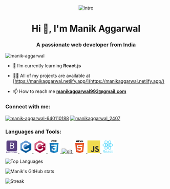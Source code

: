 <p align="center">
  <img width="90%" height="400rem" src="https://i.pinimg.com/originals/50/83/e0/5083e0a2a7dcaae07c142e8b87036a27.gif" alt="intro" />
</p>

<h1 align="center">Hi 👋, I'm Manik Aggarwal</h1>
<h3 align="center">A passionate web developer from India</h3>

<p align="left"> <img src="https://komarev.com/ghpvc/?username=manik-aggarwal&label=Profile%20views&color=0e75b6&style=flat" alt="manik-aggarwal" /> </p>

- 🌱 I’m currently learning **React.js**

- 👨‍💻 All of my projects are available at [https://manikaggarwal.netlify.app/](https://manikaggarwal.netlify.app/)

- 📫 How to reach me **manikaggarwal993@gmail.com**

<h3 align="left">Connect with me:</h3>
<p align="left">
<a href="https://linkedin.com/in/manik-aggarwal-640110188" target="blank"><img align="center" src="https://raw.githubusercontent.com/rahuldkjain/github-profile-readme-generator/master/src/images/icons/Social/linked-in-alt.svg" alt="manik-aggarwal-640110188" height="30" width="40" /></a>
<a href="https://instagram.com/manikaggarwal_2407" target="blank"><img align="center" src="https://raw.githubusercontent.com/rahuldkjain/github-profile-readme-generator/master/src/images/icons/Social/instagram.svg" alt="manikaggarwal_2407" height="30" width="40" /></a>
</p>

<h3 align="left">Languages and Tools:</h3>
<p align="left"> <a href="https://getbootstrap.com" target="_blank"> <img src="https://raw.githubusercontent.com/devicons/devicon/master/icons/bootstrap/bootstrap-plain-wordmark.svg" alt="bootstrap" width="40" height="40"/> </a> <a href="https://www.cprogramming.com/" target="_blank"> <img src="https://raw.githubusercontent.com/devicons/devicon/master/icons/c/c-original.svg" alt="c" width="40" height="40"/> </a> <a href="https://www.w3schools.com/cpp/" target="_blank"> <img src="https://raw.githubusercontent.com/devicons/devicon/master/icons/cplusplus/cplusplus-original.svg" alt="cplusplus" width="40" height="40"/> </a> <a href="https://www.w3schools.com/css/" target="_blank"> <img src="https://raw.githubusercontent.com/devicons/devicon/master/icons/css3/css3-original-wordmark.svg" alt="css3" width="40" height="40"/> </a> <a href="https://git-scm.com/" target="_blank"> <img src="https://www.vectorlogo.zone/logos/git-scm/git-scm-icon.svg" alt="git" width="40" height="40"/> </a> <a href="https://www.w3.org/html/" target="_blank"> <img src="https://raw.githubusercontent.com/devicons/devicon/master/icons/html5/html5-original-wordmark.svg" alt="html5" width="40" height="40"/> </a> <a href="https://developer.mozilla.org/en-US/docs/Web/JavaScript" target="_blank"> <img src="https://raw.githubusercontent.com/devicons/devicon/master/icons/javascript/javascript-original.svg" alt="javascript" width="40" height="40"/> </a> <a href="https://reactjs.org/" target="_blank"> <img src="https://raw.githubusercontent.com/devicons/devicon/master/icons/react/react-original-wordmark.svg" alt="react" width="40" height="40"/> </a> </p>

![Top Languages](https://github-readme-stats.vercel.app/api/top-langs?username=manik-aggarwal&show_icons=true&locale=en&layout=compact&theme=tokyonight)

![Manik's GitHub stats](https://github-readme-streak-stats.herokuapp.com/?user=manik-aggarwal&theme=tokyonight)

![Streak](https://github-readme-stats.vercel.app/api?username=manik-aggarwal&show_icons=true&locale=en&theme=tokyonight)


